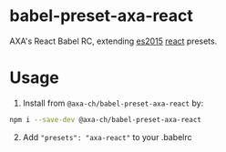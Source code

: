 # babel-preset-axa-react

AXA's React Babel RC, extending [es2015](https://www.npmjs.com/package/babel-preset-es2015) [react](https://www.npmjs.com/package/babel-preset-react) presets.

# Usage

1. Install from `@axa-ch/babel-preset-axa-react` by:

  ````sh
  npm i --save-dev @axa-ch/babel-preset-axa-react
  ````

2. Add `"presets": "axa-react"` to your .babelrc
